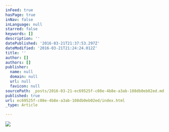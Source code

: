 ```yaml
---
inFeed: true
hasPage: true
inNav: false
inLanguage: null
starred: false
keywords: []
description: ''
datePublished: '2016-03-21T21:37:53.297Z'
dateModified: '2016-03-21T21:24:24.012Z'
title: ''
author: []
authors: []
publisher:
  name: null
  domain: null
  url: null
  favicon: null
sourcePath: _posts/2016-03-21-ec69525f-c08e-4b8e-a3ab-108db0eb02ed.md
published: true
url: ec69525f-c08e-4b8e-a3ab-108db0eb02ed/index.html
_type: Article

---
```

![](https://the-grid-user-content.s3-us-west-2.amazonaws.com/161b0e54-1d9c-43a3-be8d-2371c73cf5df.jpg)